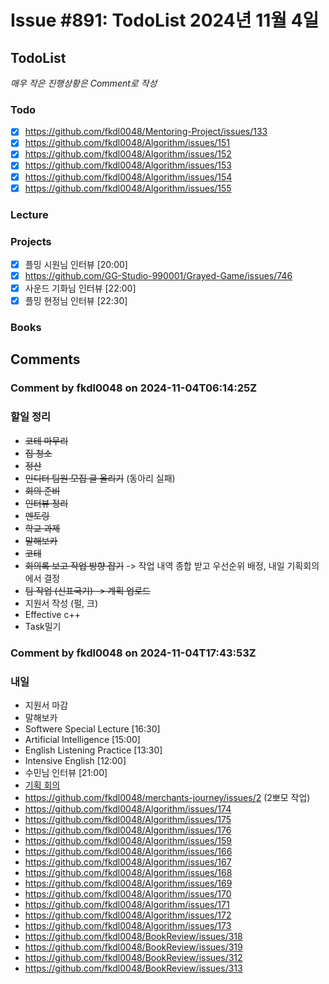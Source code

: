 # Issue #891: TodoList 2024년 11월 4일

## TodoList

*매우 작은 진행상황은 Comment로 작성*

### Todo  

- [x] https://github.com/fkdl0048/Mentoring-Project/issues/133
- [x] https://github.com/fkdl0048/Algorithm/issues/151
- [x] https://github.com/fkdl0048/Algorithm/issues/152
- [x] https://github.com/fkdl0048/Algorithm/issues/153
- [x] https://github.com/fkdl0048/Algorithm/issues/154
- [x] https://github.com/fkdl0048/Algorithm/issues/155

### Lecture

### Projects

- [x] 플밍 시원님 인터뷰 [20:00]
- [x] https://github.com/GG-Studio-990001/Grayed-Game/issues/746
- [x] 사운드 기화님 인터뷰 [22:00]
- [x] 플밍 현정님 인터뷰 [22:30]

### Books


## Comments

### Comment by fkdl0048 on 2024-11-04T06:14:25Z

### 할일 정리

- ~~코테 마무리~~
- ~~집 청소~~
- ~~정산~~
- ~~인디터 팀원 모집 글 올리기~~ (동아리 실패)
- ~~회의 준비~~
- ~~인터뷰 정리~~
- ~~멘토링~~
- ~~학교 과제~~
- ~~말해보카~~
- ~~코테~~
- ~~회의록 보고 작업 방향 잡기~~ -> 작업 내역 종합 받고 우선순위 배정, 내일 기획회의에서 결정
- ~~팀 작업 (신표국기) -> 계획 업로드~~
- 지원서 작성 (펄, 크)
- Effective c++
- Task밀기

### Comment by fkdl0048 on 2024-11-04T17:43:53Z

### 내일

- 지원서 마감
- 말해보카
- Softwere Special Lecture [16:30]
- Artificial Intelligence [15:00]
- English Listening Practice [13:30]
- Intensive English [12:00] 
- 수민님 인터뷰 [21:00]
- [기획 회의](https://github.com/GG-Studio-990001/Grayed-Game/issues/740)
- https://github.com/fkdl0048/merchants-journey/issues/2 (2뽀모 작업)
- https://github.com/fkdl0048/Algorithm/issues/174
- https://github.com/fkdl0048/Algorithm/issues/175
- https://github.com/fkdl0048/Algorithm/issues/176
- https://github.com/fkdl0048/Algorithm/issues/159
- https://github.com/fkdl0048/Algorithm/issues/166
- https://github.com/fkdl0048/Algorithm/issues/167
- https://github.com/fkdl0048/Algorithm/issues/168
- https://github.com/fkdl0048/Algorithm/issues/169
- https://github.com/fkdl0048/Algorithm/issues/170
- https://github.com/fkdl0048/Algorithm/issues/171
- https://github.com/fkdl0048/Algorithm/issues/172
- https://github.com/fkdl0048/Algorithm/issues/173
- https://github.com/fkdl0048/BookReview/issues/318
- https://github.com/fkdl0048/BookReview/issues/319
- https://github.com/fkdl0048/BookReview/issues/312
- https://github.com/fkdl0048/BookReview/issues/313

